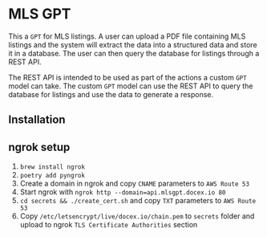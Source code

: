 # MLS GPT

This a `GPT` for MLS listings. A user can upload a PDF file containing MLS listings and
the system will extract the data into a structured data and store it in a database.
The user can then query the database for listings through a REST API.

The REST API is intended to be used as part of the actions a custom `GPT` model
can take. The custom `GPT` model can use the REST API to query the database for
listings and use the data to generate a response.

## Installation

## ngrok setup

1. `brew install ngrok`
2. `poetry add pyngrok`
3. Create a domain in ngrok and copy `CNAME` parameters to `AWS Route 53`
4. Start ngrok with `ngrok http --domain=api.mlsgpt.docex.io 80`
5. `cd secrets && ./create_cert.sh` and copy `TXT` parameters to `AWS Route 53`
6. Copy `/etc/letsencrypt/live/docex.io/chain.pem` to `secrets` folder and upload to ngrok `TLS Certificate Authorities` section
